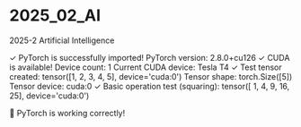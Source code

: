 # 2025_02_AI
2025-2 Artificial Intelligence

✓ PyTorch is successfully imported!
PyTorch version: 2.8.0+cu126
✓ CUDA is available! Device count: 1
Current CUDA device: Tesla T4
✓ Test tensor created: tensor([1, 2, 3, 4, 5], device='cuda:0')
Tensor shape: torch.Size([5])
Tensor device: cuda:0
✓ Basic operation test (squaring): tensor([ 1,  4,  9, 16, 25], device='cuda:0')

🎉 PyTorch is working correctly!
